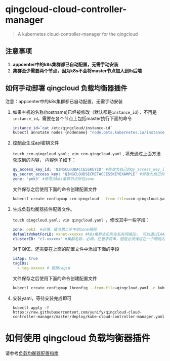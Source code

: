 # qingcloud-cloud-controller-manager
> A kubernetes cloud-controller-manager for the qingcloud

## 注意事项
1. **appcenter中的k8s集群都已自动配置，无需手动安装**
2. **集群至少需要两个节点，因为k8s不会将master节点加入到lb后端**

## 如何手动部署 qingcloud 负载均衡器插件
注意：appcenter中的k8s集群都已自动配置，无需手动安装

1. 如果主机的名称(hostname)已经被修改（默认都是`instance_id`），不再是`instance_id`，需要在各个节点上包括master执行下面的命令
    
   ```bash
   instance_id=`cat /etc/qingcloud/instance-id`
   kubectl annotate nodes {nodename} "node.beta.kubernetes.io/instance-id=${instance_id}" ##请替换nodename
   ```
   
2. [控制台](https://console.qingcloud.com/access_keys)生成api密钥文件
   
   `touch ccm-qingcloud.yaml; vim ccm-qingcloud.yaml` , 填充通过上面方法获取到的内容， 内容例子如下：
   
   ```yaml
   qy_access_key_id: 'QINGCLOUDACCESSKEYID' #修改为自己的qy_access_key_id
   qy_secret_access_key: 'QINGCLOUDSECRETACCESSKEYEXAMPLE' #修改为自己的qy_secret_access_key
   zone: 'pek3' #修改为k8s集群节点所在zone
   ```
    
   文件保存之后使用下面的命令创建配置文件
   ```bash
   kubectl create configmap ccm-qingcloud --from-file=ccm-qingcloud.yaml -n kube-system
   ```

3. 生成负载均衡器插件配置文件。
  
    `touch qingcloud.yaml; vim qingcloud.yaml `，修改其中一些字段：
    ```yaml
    zone: pek3  #必填，值与第二步中的zone相同
    defaultVxNetForLB: vxnet-xxxxxx #k8s集群主机所在私有网络ID， 可以通过IAAS控制台“网络与CDN/私有网络”查看
    clusterID: "cl-xxxxxx" #集群名称，必填，任意字符串，但是必须保证在一个网段内唯一。
    ```
    对于QKE，还需要在上面的配置文件中添加下面的字段
    ```yaml
    isApp: true
    tagIDs:
      - tag-xxxxxx # 替换tagid
    ```
    
    文件保存之后使用下面的命令创建配置文件
    ```bash
    kubectl create configmap lbconfig --from-file=qingcloud.yaml -n kube-system
    ```

4. 安装yaml，等待安装完成即可
   ```
   kubectl apply -f https://raw.githubusercontent.com/yunify/qingcloud-cloud-controller-manager/master/deploy/kube-cloud-controller-manager.yaml
   ```
   
# 如何使用 qingcloud 负载均衡器插件

请参考[负载均衡器配置指南](docs/configure.md)

